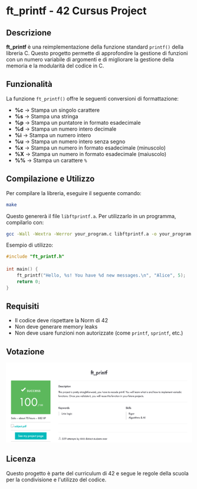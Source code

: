 # ft_printf - 42 Cursus Project  

## Descrizione  
**ft_printf** è una reimplementazione della funzione standard `printf()` della libreria C. Questo progetto permette di approfondire la gestione di funzioni con un numero variabile di argomenti e di migliorare la gestione della memoria e la modularità del codice in C.  

## Funzionalità  
La funzione `ft_printf()` offre le seguenti conversioni di formattazione:  

- **%c** → Stampa un singolo carattere  
- **%s** → Stampa una stringa  
- **%p** → Stampa un puntatore in formato esadecimale  
- **%d** → Stampa un numero intero decimale  
- **%i** → Stampa un numero intero  
- **%u** → Stampa un numero intero senza segno  
- **%x** → Stampa un numero in formato esadecimale (minuscolo)  
- **%X** → Stampa un numero in formato esadecimale (maiuscolo)  
- **%%** → Stampa un carattere `%`   
  
## Compilazione e Utilizzo  
Per compilare la libreria, eseguire il seguente comando:  

```sh  
make  
```  

Questo genererà il file `libftprintf.a`. Per utilizzarlo in un programma, compilarlo con:  

```sh  
gcc -Wall -Wextra -Werror your_program.c libftprintf.a -o your_program  
```  

Esempio di utilizzo:  

```c  
#include "ft_printf.h"  

int main() {  
    ft_printf("Hello, %s! You have %d new messages.\n", "Alice", 5);  
    return 0;  
}  
```  

## Requisiti  
- Il codice deve rispettare la Norm di 42  
- Non deve generare memory leaks  
- Non deve usare funzioni non autorizzate (come `printf`, `sprintf`, etc.)

## Votazione
![gradeScreenshot](printf.png)

## Licenza  
Questo progetto è parte del curriculum di 42 e segue le regole della scuola per la condivisione e l'utilizzo del codice.

